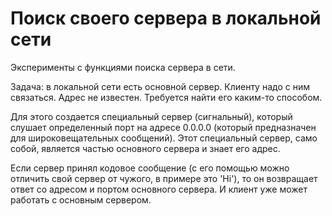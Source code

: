 Поиск своего сервера в локальной сети
=====================================

Эксперименты с функциями поиска сервера в сети.

Задача: в локальной сети есть основной сервер. Клиенту надо с ним связаться. 
Адрес не известен. Требуется найти его каким-то способом.

Для этого создается специальный сервер (сигнальный), который слушает определенный порт на адресе 0.0.0.0 (который предназначен 
для широковещательных сообщений). Этот специальный сервер, само собой, является частью основного сервера и знает его адрес.

Если сервер принял кодовое сообщение (с его помощью можно отличить свой сервер от чужого, в примере это 'Hi'), то он
возвращает ответ со адресом и портом основного сервера. И клиент уже может работать с основным сервером.